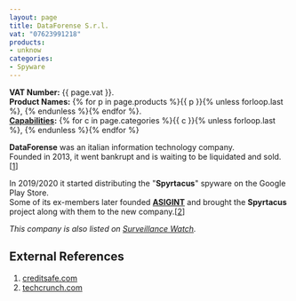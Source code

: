 ```yaml
---
layout: page
title: DataForense S.r.l.
vat: "07623991218"
products:
- unknow
categories:
- Spyware
---
```


**VAT Number:** {{ page.vat }}.  
**Product Names:** {% for p in page.products %}{{ p }}{% unless forloop.last %}, {% endunless %}{% endfor %}.   
**[Capabilities](/capabilities/):** {% for c in page.categories %}{{ c }}{% unless forloop.last %}, {% endunless %}{% endfor %}

<!-- more -->

**DataForense** was an italian information technology company.  
Founded in 2013, it went bankrupt and is waiting to be liquidated and sold.[[1](#external-references)]

In 2019/2020 it started distributing the "**Spyrtacus**" spyware on the Google Play Store.  
Some of its ex-members later founded [**ASIGINT**](/companies/asigint.html) and brought the **Spyrtacus** project along with them to the new company.[[2](#external-references)]

*This company is also listed on [Surveillance Watch](https://www.surveillancewatch.io/?entity=DataForense).*

## External References

1. [creditsafe.com](https://www.creditsafe.com/business-index/en-gb/company/dataforense-srl-in-liquidazione-it04531750)
2. [techcrunch.com](https://techcrunch.com/2025/02/13/spyware-maker-caught-distributing-malicious-android-apps-for-years/)
